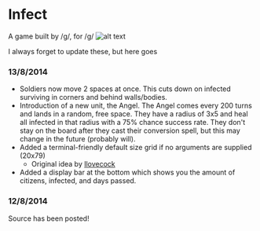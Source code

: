 Infect
======

A game built by /g/, for /g/
![alt text](http://oi62.tinypic.com/okvp0z.jpg "Infect")

I always forget to update these, but here goes
### 13/8/2014
- Soldiers now move 2 spaces at once. This cuts down on
infected surviving in corners and behind walls/bodies.
- Introduction of a new unit, the Angel. The Angel comes
every 200 turns and lands in a random, free space. They
have a radius of 3x5 and heal all infected in that radius
with a 75% chance success rate. They don't stay on the
board after they cast their conversion spell, but this
may change in the future (probably will).
- Added a terminal-friendly default size grid if no arguments
are supplied (20x79)
  - Original idea by [Ilovecock](https://github.com/ilovecock)
- Added a display bar at the bottom which shows you the
amount of citizens, infected, and days passed.

### 12/8/2014
Source has been posted!
